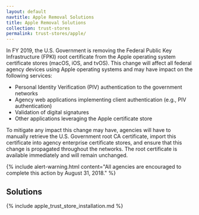 ```yaml
---
layout: default
navtitle: Apple Removal Solutions
title: Apple Removal Solutions
collection: trust-stores
permalink: trust-stores/apple/
---
```

In FY 2019, the U.S. Government is removing the Federal Public Key Infrastructure (FPKI) root certificate from the Apple operating system certificate stores (macOS, iOS, and tvOS). This change will affect all federal agency devices using Apple operating systems and may have impact on the following services:  

- Personal Identity Verification (PIV) authentication to the government networks
- Agency web applications implementing client authentication (e.g., PIV authentication)
- Validation of digital signatures
- Other applications leveraging the Apple certificate store

To mitigate any impact this change may have, agencies will have to manually retrieve the U.S. Government root CA certificate, import this certificate into agency enterprise certificate stores, and ensure that this change is propagated throughout the networks. The root certificate is available immediately and will remain unchanged. 

{% include alert-warning.html content="All agencies are encouraged to complete this action by August 31, 2018." %} 


## Solutions ##
{% include apple_trust_store_installation.md %}

